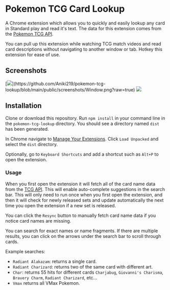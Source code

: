 # Pokemon TCG Card Lookup

A Chrome extension which allows you to quickly and easily lookup any card in Standard play and read it's text.
The data for this extension comes from the [Pokemon TCG API](pokemontcg.io).

You can pull up this extension while watching TCG match videos and read card descriptions without navigating to another window or tab.
Hotkey this extension for ease of use.

## Screenshots

[![]("https://github.com/Aniki219/pokemon-tcg-lookup/blob/main/public/screenshots/Window.png?raw=true")](https://github.com/Aniki219/pokemon-tcg-lookup/blob/main/public/screenshots/Window.png?raw=true)
![]("https://github.com/Aniki219/pokemon-tcg-lookup/blob/main/public/screenshots/Usage.png"?raw=true)

## Installation

Clone or download this repository. 
Run `npm install` in your command line in the `pokemon-tcg-lookup` directory.
You should see a directory named `dist` has been generated.

In Chrome navigate to [Manage Your Extensions](`chrome://extensions/`).
Click `Load Unpacked` and select the `dist` directory.

Optionally, go to `Keyboard Shortcuts` and add a shortcut such as `Alt+P` to open the extension.

### Usage

When you first open the extension it will fetch all of the card name data from the [TCG API](pokemontcg.io). This will enable auto-complete suggestions in the search bar. 
This will only need to run once when you first open the extension, and then it will check for newly released sets and update automatically the next time you open the extension if a new set is released.

You can click the `Resync` button to manually fetch card name data if you notice card names are missing.

You can search for exact names or name fragments. If there are multiple results, you can click on the arrows under the search bar to scroll through cards.

Example searches:
 - `Radiant Alakazam`: returns a single card.
 - `Radiant Charizard`: returns two of the same card with different art.
 - `Char`: returns 55 hits for different cards `Charjabug`, `Giovanni's Charisma`, `Bravery Charm`, `Radiant Charizard`, etc...
 - `Vmax` returns all VMax Pokemon.
